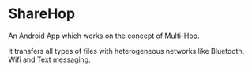 # ShareHop

An Android App which works on the concept of Multi-Hop. 

It transfers all types of files with heterogeneous networks like Bluetooth, Wifi and Text messaging.
